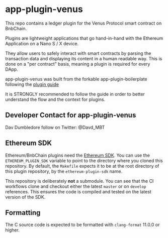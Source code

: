 # app-plugin-venus

This repo contains a ledger plugin for the Venus Protocol smart contract on BnbChain.

Plugins are lightweight applications that go hand-in-hand with the Ethereum
Application on a Nano S / X device.

They allow users to safely interact with smart contracts by parsing the
transaction data and displaying its content in a human readable way. This is
done on a "per contract" basis, meaning a plugin is required for every DApp.

app-plugin-venus was built from the forkable app-plugin-boilerplate following the 
[plugin guide](https://developers.ledger.com/docs/dapp/embedded-plugin/overview/)

It is STRONGLY recommended to follow the guide in order to better understand the flow and the context for plugins.

## Developer Contact for app-plugin-venus

Dav Dumbledore follow on Twitter: @Davd_MBT

## Ethereum SDK

Ethereum/BnbChain plugins need the [Ethereum SDK](https://github.com/LedgerHQ/ethereum-plugin-sdk).
You can use the `ETHEREUM_PLUGIN_SDK` variable to point to the directory where you cloned
this repository. By default, the `Makefile` expects it to be at the root directory of this
plugin repository, by the `ethereum-plugin-sdk` name.

This repository is deliberately **not** a submodule. You can see that the CI workflows
clone and checkout either the latest `master` or on `develop` references. This ensures
the code is compiled and tested on the latest version of the SDK.

## Formatting

The C source code is expected to be formatted with `clang-format` 11.0.0 or higher.
